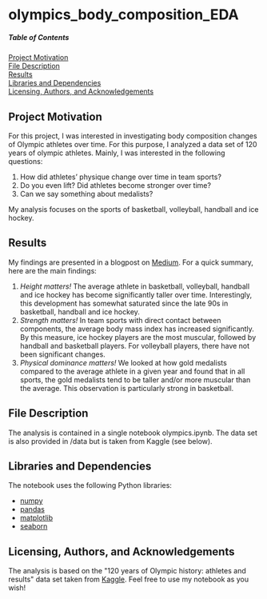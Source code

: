 # olympics_body_composition_EDA

##### Table of Contents  
[Project Motivation](#project-Motivation)  
[File Description](#file-description)  
[Results](#results)  
[Libraries and Dependencies](#libraries-and-Dependencies)  
[Licensing, Authors, and Acknowledgements](#licensing-authors-and-acknowledgements)  
 
## Project Motivation
For this project, I was interested in investigating body composition changes of Olympic
athletes over time. For this purpose, I analyzed a data set of 120 years of olympic
athletes. Mainly, I was interested in the following questions:

1. How did athletes’ physique change over time in team sports?
2. Do you even lift? Did athletes become stronger over time?
3. Can we say something about medalists?

My analysis focuses on the sports of basketball, volleyball, handball and ice hockey.

## Results
My findings are presented in a blogpost on [Medium](https://medium.com/@lars.palzer/when-bigger-is-really-better-1628c128407a).
For a quick summary, here are the main findings:
1. *Height matters!* The average athlete in basketball, volleyball, handball and ice hockey has become significantly taller over time. 
Interestingly, this development has somewhat saturated since the late 90s in basketball, handball and ice hockey.
2. *Strength matters!* In team sports with direct contact between components, the average body mass index has increased significantly. By this measure, ice hockey players are the most muscular, followed by handball and basketball players. For volleyball players, there have not been significant changes.
3. *Physical dominance matters!* We looked at how gold medalists compared to the average athlete in a given year and found that in all sports, the gold medalists tend to be taller and/or more muscular than the average. This observation is particularly strong in basketball.

## File Description
The analysis is contained in a single notebook olympics.ipynb. The data set is also provided in /data but is taken from Kaggle (see below).

## Libraries and Dependencies
The notebook uses the following Python libraries:
* [numpy](https://numpy.org)
* [pandas](https://pandas.pydata.org)
* [matplotlib](https://matplotlib.org)
* [seaborn](https://seaborn.pydata.org)

## Licensing, Authors, and Acknowledgements
The analysis is based on the "120 years of Olympic history: athletes and results" data set taken from [Kaggle](https://www.kaggle.com/heesoo37/120-years-of-olympic-history-athletes-and-results).
Feel free to use my notebook as you wish!